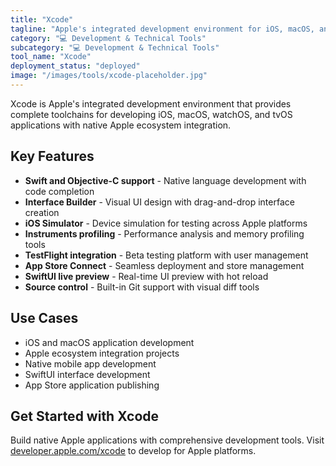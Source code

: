 ```yaml
---
title: "Xcode"
tagline: "Apple's integrated development environment for iOS, macOS, and more"
category: "💻 Development & Technical Tools"
subcategory: "💻 Development & Technical Tools"
tool_name: "Xcode"
deployment_status: "deployed"
image: "/images/tools/xcode-placeholder.jpg"
---
```

Xcode is Apple's integrated development environment that provides complete toolchains for developing iOS, macOS, watchOS, and tvOS applications with native Apple ecosystem integration.

## Key Features

- **Swift and Objective-C support** - Native language development with code completion
- **Interface Builder** - Visual UI design with drag-and-drop interface creation
- **iOS Simulator** - Device simulation for testing across Apple platforms
- **Instruments profiling** - Performance analysis and memory profiling tools
- **TestFlight integration** - Beta testing platform with user management
- **App Store Connect** - Seamless deployment and store management
- **SwiftUI live preview** - Real-time UI preview with hot reload
- **Source control** - Built-in Git support with visual diff tools

## Use Cases

- iOS and macOS application development
- Apple ecosystem integration projects
- Native mobile app development
- SwiftUI interface development
- App Store application publishing

## Get Started with Xcode

Build native Apple applications with comprehensive development tools. Visit [developer.apple.com/xcode](https://developer.apple.com/xcode) to develop for Apple platforms.
